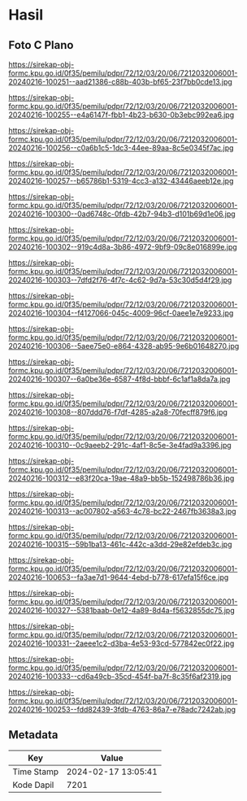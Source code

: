 # Hasil

## Foto C Plano

https://sirekap-obj-formc.kpu.go.id/0f35/pemilu/pdpr/72/12/03/20/06/7212032006001-20240216-100251--aad21386-c88b-403b-bf65-23f7bb0cde13.jpg

https://sirekap-obj-formc.kpu.go.id/0f35/pemilu/pdpr/72/12/03/20/06/7212032006001-20240216-100255--e4a6147f-fbb1-4b23-b630-0b3ebc992ea6.jpg

https://sirekap-obj-formc.kpu.go.id/0f35/pemilu/pdpr/72/12/03/20/06/7212032006001-20240216-100256--c0a6b1c5-1dc3-44ee-89aa-8c5e0345f7ac.jpg

https://sirekap-obj-formc.kpu.go.id/0f35/pemilu/pdpr/72/12/03/20/06/7212032006001-20240216-100257--b65786b1-5319-4cc3-a132-43446aeeb12e.jpg

https://sirekap-obj-formc.kpu.go.id/0f35/pemilu/pdpr/72/12/03/20/06/7212032006001-20240216-100300--0ad6748c-0fdb-42b7-94b3-d101b69d1e06.jpg

https://sirekap-obj-formc.kpu.go.id/0f35/pemilu/pdpr/72/12/03/20/06/7212032006001-20240216-100302--919c4d8a-3b86-4972-9bf9-09c8e016899e.jpg

https://sirekap-obj-formc.kpu.go.id/0f35/pemilu/pdpr/72/12/03/20/06/7212032006001-20240216-100303--7dfd2f76-4f7c-4c62-9d7a-53c30d5d4f29.jpg

https://sirekap-obj-formc.kpu.go.id/0f35/pemilu/pdpr/72/12/03/20/06/7212032006001-20240216-100304--f4127066-045c-4009-96cf-0aee1e7e9233.jpg

https://sirekap-obj-formc.kpu.go.id/0f35/pemilu/pdpr/72/12/03/20/06/7212032006001-20240216-100306--5aee75e0-e864-4328-ab95-9e6b01648270.jpg

https://sirekap-obj-formc.kpu.go.id/0f35/pemilu/pdpr/72/12/03/20/06/7212032006001-20240216-100307--6a0be36e-6587-4f8d-bbbf-6c1af1a8da7a.jpg

https://sirekap-obj-formc.kpu.go.id/0f35/pemilu/pdpr/72/12/03/20/06/7212032006001-20240216-100308--807ddd76-f7df-4285-a2a8-70fecff879f6.jpg

https://sirekap-obj-formc.kpu.go.id/0f35/pemilu/pdpr/72/12/03/20/06/7212032006001-20240216-100310--0c9aeeb2-291c-4af1-8c5e-3e4fad9a3396.jpg

https://sirekap-obj-formc.kpu.go.id/0f35/pemilu/pdpr/72/12/03/20/06/7212032006001-20240216-100312--e83f20ca-19ae-48a9-bb5b-152498786b36.jpg

https://sirekap-obj-formc.kpu.go.id/0f35/pemilu/pdpr/72/12/03/20/06/7212032006001-20240216-100313--ac007802-a563-4c78-bc22-2467fb3638a3.jpg

https://sirekap-obj-formc.kpu.go.id/0f35/pemilu/pdpr/72/12/03/20/06/7212032006001-20240216-100315--59b1ba13-461c-442c-a3dd-29e82efdeb3c.jpg

https://sirekap-obj-formc.kpu.go.id/0f35/pemilu/pdpr/72/12/03/20/06/7212032006001-20240216-100653--fa3ae7d1-9644-4ebd-b778-617efa15f6ce.jpg

https://sirekap-obj-formc.kpu.go.id/0f35/pemilu/pdpr/72/12/03/20/06/7212032006001-20240216-100327--5381baab-0e12-4a89-8d4a-f5632855dc75.jpg

https://sirekap-obj-formc.kpu.go.id/0f35/pemilu/pdpr/72/12/03/20/06/7212032006001-20240216-100331--2aeee1c2-d3ba-4e53-93cd-577842ec0f22.jpg

https://sirekap-obj-formc.kpu.go.id/0f35/pemilu/pdpr/72/12/03/20/06/7212032006001-20240216-100333--cd6a49cb-35cd-454f-ba7f-8c35f6af2319.jpg

https://sirekap-obj-formc.kpu.go.id/0f35/pemilu/pdpr/72/12/03/20/06/7212032006001-20240216-100253--fdd82439-3fdb-4763-86a7-e78adc7242ab.jpg


## Metadata

| Key        | Value               |
| ---------- | ------------------- |
| Time Stamp | 2024-02-17 13:05:41 |
| Kode Dapil | 7201                |



